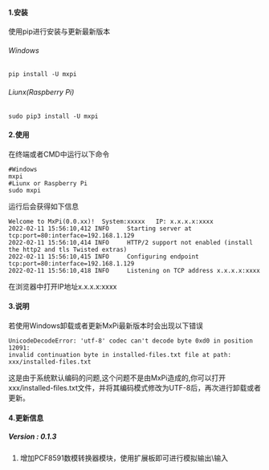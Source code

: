 
#### 1.安装
使用pip进行安装与更新最新版本

###### Windows
```
pip install -U mxpi
```
###### Liunx(Raspberry Pi)

```
sudo pip3 install -U mxpi
```
#### 2.使用
在终端或者CMD中运行以下命令

```
#Windows
mxpi
#Liunx or Raspberry Pi
sudo mxpi
```
运行后会获得如下信息

```
Welcome to MxPi(0.0.xx)!  System:xxxxx   IP: x.x.x.x:xxxx
2022-02-11 15:56:10,412 INFO     Starting server at tcp:port=80:interface=192.168.1.129
2022-02-11 15:56:10,414 INFO     HTTP/2 support not enabled (install the http2 and tls Twisted extras)
2022-02-11 15:56:10,415 INFO     Configuring endpoint tcp:port=80:interface=192.168.1.129
2022-02-11 15:56:10,418 INFO     Listening on TCP address x.x.x.x:xxxx
```
在浏览器中打开IP地址x.x.x.x:xxxx

#### 3.说明
若使用Windows卸载或者更新MxPi最新版本时会出现以下错误

```
UnicodeDecodeError: 'utf-8' codec can't decode byte 0xd0 in position 12091: 
invalid continuation byte in installed-files.txt file at path: 
xxx/installed-files.txt
```
这是由于系统默认编码的问题,这个问题不是由MxPi造成的,你可以打开xxx/installed-files.txt文件，并将其编码模式修改为UTF-8后，再次进行卸载或者更新。


#### 4.更新信息
##### Version : 0.1.3
1. 增加PCF8591数模转换器模块，使用扩展板即可进行模拟输出\输入

